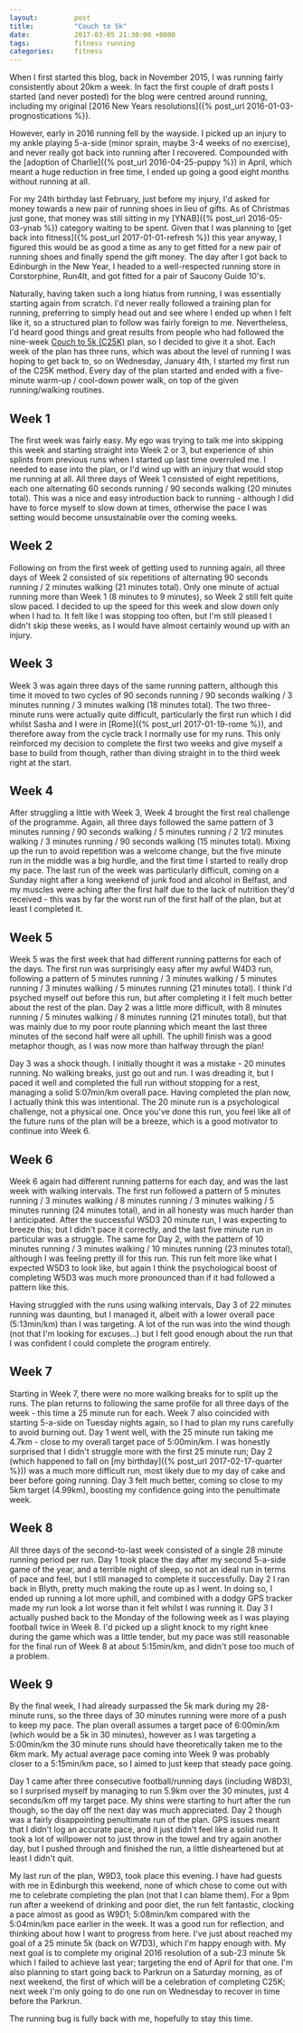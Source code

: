```yaml
---
layout:         post
title:          "Couch to 5k"
date:           2017-03-05 21:30:00 +0000
tags:           fitness running
categories:     fitness
---
```


When I first started this blog, back in November 2015, I was running fairly consistently about 20km a week. In fact the first couple of draft posts I started (and never posted) for the blog were centred around running, including my original [2016 New Years resolutions]({% post_url 2016-01-03-prognostications %}).

<!-- Read More -->

However, early in 2016 running fell by the wayside. I picked up an injury to my ankle playing 5-a-side (minor sprain, maybe 3-4 weeks of no exercise), and never really got back into running after I recovered. Compounded with the [adoption of Charlie]({% post_url 2016-04-25-puppy %}) in April, which meant a huge reduction in free time, I ended up going a good eight months without running at all.

For my 24th birthday last February, just before my injury, I'd asked for money towards a new pair of running shoes in lieu of gifts. As of Christmas just gone, that money was still sitting in my [YNAB]({% post_url 2016-05-03-ynab %}) category waiting to be spent. Given that I was planning to [get back into fitness]({% post_url 2017-01-01-refresh %}) this year anyway, I figured this would be as good a time as any to get fitted for a new pair of running shoes and finally spend the gift money. The day after I got back to Edinburgh in the New Year, I headed to a well-respected running store in Corstorphine, Run4It, and got fitted for a pair of Saucony Guide 10's.

Naturally, having taken such a long hiatus from running, I was essentially starting again from scratch. I'd never really followed a training plan for running, preferring to simply head out and see where I ended up when I felt like it, so a structured plan to follow was fairly foreign to me. Nevertheless, I'd heard good things and great results from people who had followed the nine-week [Couch to 5k (C25K)][cool-running-c25k] plan, so I decided to give it a shot. Each week of the plan has three runs, which was about the level of running I was hoping to get back to, so on Wednesday, January 4th, I started my first run of the C25K method. Every day of the plan started and ended with a five-minute warm-up / cool-down power walk, on top of the given running/walking routines.

## Week 1

The first week was fairly easy. My ego was trying to talk me into skipping this week and starting straight into Week 2 or 3, but experience of shin splints from previous runs when I started up last time overruled me. I needed to ease into the plan, or I'd wind up with an injury that would stop me running at all. All three days of Week 1 consisted of eight repetitions, each one alternating 60 seconds running / 90 seconds walking (20 minutes total). This was a nice and easy introduction back to running - although I did have to force myself to slow down at times, otherwise the pace I was setting would become unsustainable over the coming weeks. 

## Week 2

Following on from the first week of getting used to running again, all three days of Week 2 consisted of six repetitions of alternating 90 seconds running / 2 minutes walking (21 minutes total). Only one minute of actual running more than Week 1 (8 minutes to 9 minutes), so Week 2 still felt quite slow paced. I decided to up the speed for this week and slow down only when I had to. It felt like I was stopping too often, but I'm still pleased I didn't skip these weeks, as I would have almost certainly wound up with an injury.

## Week 3

Week 3 was again three days of the same running pattern, although this time it moved to two cycles of 90 seconds running / 90 seconds walking / 3 minutes running / 3 minutes walking (18 minutes total). The two three-minute runs were actually quite difficult, particularly the first run which I did whilst Sasha and I were in [Rome]({% post_url 2017-01-19-rome %}), and therefore away from the cycle track I normally use for my runs. This only reinforced my decision to complete the first two weeks and give myself a base to build from though, rather than diving straight in to the third week right at the start. 

## Week 4

After struggling a little with Week 3, Week 4 brought the first real challenge of the programme. Again, all three days followed the same pattern of 3 minutes running / 90 seconds walking / 5 minutes running / 2 1/2 minutes walking / 3 minutes running / 90 seconds walking (15 minutes total). Mixing up the run to avoid repetition was a welcome change, but the five minute run in the middle was a big hurdle, and the first time I started to really drop my pace. The last run of the week was particularly difficult, coming on a Sunday night after a long weekend of junk food and alcohol in Belfast, and my muscles were aching after the first half due to the lack of nutrition they'd received - this was by far the worst run of the first half of the plan, but at least I completed it.

## Week 5

Week 5 was the first week that had different running patterns for each of the days. The first run was surprisingly easy after my awful W4D3 run, following a pattern of 5 minutes running / 3 minutes walking / 5 minutes running / 3 minutes walking / 5 minutes running (21 minutes total). I think I'd psyched myself out before this run, but after completing it I felt much better about the rest of the plan. Day 2 was a little more difficult, with 8 minutes running / 5 minutes walking / 8 minutes running (21 minutes total), but that was mainly due to my poor route planning which meant the last three minutes of the second half were all uphill. The uphill finish was a good metaphor though, as I was now more than halfway through the plan!

Day 3 was a shock though. I initially thought it was a mistake - 20 minutes running. No walking breaks, just go out and run. I was dreading it, but I paced it well and completed the full run without stopping for a rest, managing a solid 5:07min/km overall pace. Having completed the plan now, I actually think this was intentional. The 20 minute run is a psychological challenge, not a physical one. Once you've done this run, you feel like all of the future runs of the plan will be a breeze, which is a good motivator to continue into Week 6.

## Week 6

Week 6 again had different running patterns for each day, and was the last week with walking intervals. The first run followed a pattern of 5 minutes running / 3 minutes walking / 8 minutes running / 3 minutes walking / 5 minutes running (24 minutes total), and in all honesty was much harder than I anticipated. After the successful W5D3 20 minute run, I was expecting to breeze this; but I didn't pace it correctly, and the last five minute run in particular was a struggle. The same for Day 2, with the pattern of 10 minutes running / 3 minutes walking / 10 minutes running (23 minutes total), although I was feeling pretty ill for this run. This run felt more like what I expected W5D3 to look like, but again I think the psychological boost of completing W5D3 was much more pronounced than if it had followed a pattern like this.

Having struggled with the runs using walking intervals, Day 3 of 22 minutes running was daunting, but I managed it, albeit with a lower overall pace (5:13min/km) than I was targeting. A lot of the run was into the wind though (not that I'm looking for excuses...) but I felt good enough about the run that I was confident I could complete the program entirely.

## Week 7

Starting in Week 7, there were no more walking breaks for to split up the runs. The plan returns to following the same profile for all three days of the week - this time a 25 minute run for each. Week 7 also coincided with starting 5-a-side on Tuesday nights again, so I had to plan my runs carefully to avoid burning out. Day 1 went well, with the 25 minute run taking me 4.7km - close to my overall target pace of 5:00min/km. I was honestly surprised that I didn't struggle more with the first 25 minute run; Day 2 (which happened to fall on [my birthday]({% post_url 2017-02-17-quarter %})) was a much more difficult run, most likely due to my day of cake and beer before going running. Day 3 felt much better, coming so close to my 5km target (4.99km), boosting my confidence going into the penultimate week.

## Week 8

All three days of the second-to-last week consisted of a single 28 minute running period per run. Day 1 took place the day after my second 5-a-side game of the year, and a terrible night of sleep, so not an ideal run in terms of pace and feel, but I still managed to complete it successfully. Day 2 I ran back in Blyth, pretty much making the route up as I went. In doing so, I ended up running a lot more uphill, and combined with a dodgy GPS tracker made my run look a lot worse than it felt whilst I was running it. Day 3 I actually pushed back to the Monday of the following week as I was playing football twice in Week 8. I'd picked up a slight knock to my right knee during the game which was a little tender, but my pace was still reasonable for the final run of Week 8 at about 5:15min/km, and didn't pose too much of a problem.

## Week 9

By the final week, I had already surpassed the 5k mark during my 28-minute runs, so the three days of 30 minutes running were more of a push to keep my pace. The plan overall assumes a target pace of 6:00min/km (which would be a 5k in 30 minutes), however as I was targeting a 5:00min/km the 30 minute runs should have theoretically taken me to the 6km mark. My actual average pace coming into Week 9 was probably closer to a 5:15min/km pace, so I aimed to just keep that steady pace going. 

Day 1 came after three consecutive football/running days (including W8D3), so I surprised myself by managing to run 5.9km over the 30 minutes, just 4 seconds/km off my target pace. My shins were starting to hurt after the run though, so the day off the next day was much appreciated. Day 2 though was a fairly disappointing penultimate run of the plan. GPS issues meant that I didn't log an accurate pace, and it just didn't feel like a solid run. It took a lot of willpower not to just throw in the towel and try again another day, but I pushed through and finished the run, a little disheartened but at least I didn't quit.

My last run of the plan, W9D3, took place this evening. I have had guests with me in Edinburgh this weekend, none of which chose to come out with me to celebrate completing the plan (not that I can blame them). For a 9pm run after a weekend of drinking and poor diet, the run felt fantastic, clocking a pace almost as good as W9D1; 5:08min/km compared with the 5:04min/km pace earlier in the week. It was a good run for reflection, and thinking about how I want to progress from here. I've just about reached my goal of a 25 minute 5k (back on W7D3), which I'm happy enough with. My next goal is to complete my original 2016 resolution of a sub-23 minute 5k which I failed to achieve last year; targeting the end of April for that one. I'm also planning to start going back to Parkrun on a Saturday morning, as of next weekend, the first of which will be a celebration of completing C25K; next week I'm only going to do one run on Wednesday to recover in time before the Parkrun. 

The running bug is fully back with me, hopefully to stay this time.

[cool-running-c25k]: http://www.coolrunning.com/engine/2/2_3/181.shtml